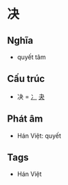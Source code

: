 # 决

## Nghĩa

* quyết tâm

## Cấu trúc
* 决 = [冫](冫.md) [夬](夬.md)

## Phát âm

* Hán Việt: quyết

## Tags
* Hán Việt

<script>window.HANZI_FIELD='决';</script>
